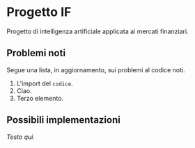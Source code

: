 # Progetto IF
Progetto di intelligenza artificiale applicata ai mercati finanziari.

## Problemi noti
Segue una lista, in aggiornamento, sui problemi al codice noti.
1. L'import del `codice`.
2. Ciao.
3. Terzo elemento.

## Possibili implementazioni
_Testo qui._
